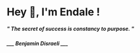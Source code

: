 <h1 title="head"> Hey 👋, I'm Endale !</h1>

**<h5><i>" The secret of success is constancy to purpose. "</i></h5>**

*<b>___ Benjamin Disraeli ___</b>*
